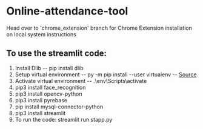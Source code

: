 # Online-attendance-tool

<updated> Head over to 'chrome_extension' branch for Chrome Extension installation on local system instructions
  
  ## To use the streamlit code:
  1) Install Dlib -- pip install dlib
  2) Setup virtual environment -- py -m pip install --user virtualenv -- [Source](https://packaging.python.org/guides/installing-using-pip-and-virtual-environments/)
  3) Activate virtual environment -- .\env\Scripts\activate
  4) pip3 install face_recognition
5) pip3 install opencv-python
6) pip3 install pyrebase
7) pip install mysql-connector-python
8) pip3 install streamlit
9) To run the code: streamlit run stapp.py
